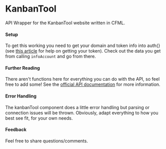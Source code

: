 KanbanTool
==========
API Wrapper for the KanbanTool website written in CFML.

#### Setup
To get this working you need to get your domain and token info into auth{} (see [this article](http://kanbantool.com/about/api#getting-started) for help on getting your token).
Check out the data you get from calling ```infoAccount``` and go from there.

#### Further Reading
There aren't functions here for everything you can do with the API, so feel free to add some!
See the [official API documentation](http://kanbantool.com/about/api#introduction) for more information.

#### Error Handling
The kanbanTool component does a little error handling but parsing or connection issues will be thrown.
Obviously, adapt everything to how you best see fit, for your own needs.

#### Feedback
Feel free to share questions/comments.
